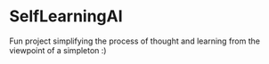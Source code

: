 # SelfLearningAI
Fun project simplifying the process of thought and learning from the viewpoint of a simpleton :)